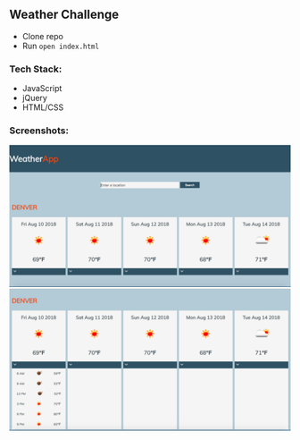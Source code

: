 ## Weather Challenge

* Clone repo
* Run `open index.html`

### Tech Stack:
* JavaScript
* jQuery
* HTML/CSS

### Screenshots: 
![alt text](./screenShots/img1.png)
![alt text](./screenShots/img2.png)
